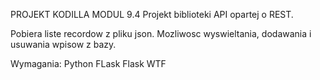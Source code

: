 PROJEKT KODILLA MODUL 9.4 Projekt biblioteki API opartej o REST.

Pobiera liste recordow z pliku json. Mozliwosc wyswieltania, dodawania i usuwania wpisow z bazy.

Wymagania: Python FLask Flask WTF
